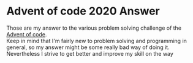 # Advent of code 2020 Answer  

Those are my answer to the various problem solving challenge of the [Advent of code](https://adventofcode.com/2020/about).  
Keep in mind that I'm fairly new to problem solving and programming in general, so my answer might be some really bad way of doing it.  
Nevertheless I strive to get better and improve my skill on the way

